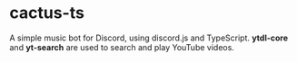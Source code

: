 # cactus-ts
A simple music bot for Discord, using discord.js and TypeScript. **ytdl-core** and **yt-search** are used to search and play YouTube videos.
